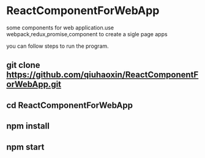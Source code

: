 # ReactComponentForWebApp
some components for web application.use webpack,redux,promise,component to create a sigle page apps

you can follow steps to run the program.

## git clone https://github.com/qiuhaoxin/ReactComponentForWebApp.git
## cd ReactComponentForWebApp
## npm install
## npm start
